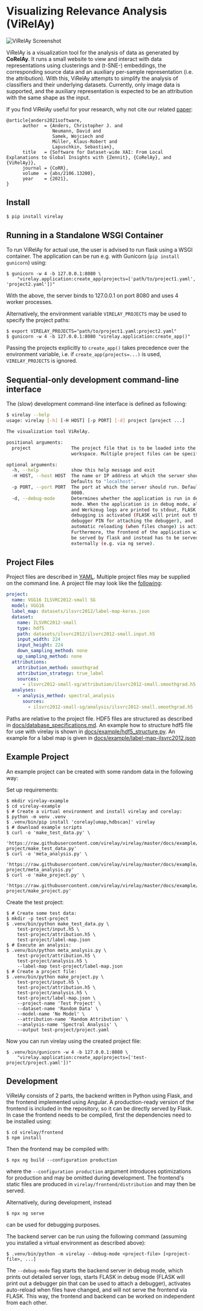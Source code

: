 # Visualizing Relevance Analysis (ViRelAy)
![ViRelAy Screenshot](https://raw.githubusercontent.com/virelay/virelay/master/docs/img/virelay-screenshot.png)

ViRelAy is a visualization tool for the analysis of data as generated by **CoRelAy**.
It runs a small website to view and interact with data representations using clusterings and
(t-SNE-) embeddings, the corresponding source data and an auxiliary per-sample representation (i.e. the attribution).
With this, ViRelAy attempts to simplify the analysis of classifiers and their underlying datasets.
Currently, only image data is supported, and the auxiliary representation is expected to be an attribution with the same shape as the input.

If you find ViRelAy useful for your research, why not cite our related [paper](https://arxiv.org/abs/2106.13200):
```
@article{anders2021software,
      author  = {Anders, Christopher J. and
                 Neumann, David and
                 Samek, Wojciech and
                 Müller, Klaus-Robert and
                 Lapuschkin, Sebastian},
      title   = {Software for Dataset-wide XAI: From Local Explanations to Global Insights with {Zennit}, {CoRelAy}, and {ViRelAy}},
      journal = {CoRR},
      volume  = {abs/2106.13200},
      year    = {2021},
}
```

## Install
```sh
$ pip install virelay
```

## Running in a Standalone WSGI Container
To run ViRelAy for actual use, the user is advised to run flask using a WSGI container.
The application can be run e.g. with Gunicorn (`pip install gunicorn`) using:

```shell
$ gunicorn -w 4 -b 127.0.0.1:8080 \
    "virelay.application:create_app(projects=['path/to/project1.yaml', 'project2.yaml'])"
```
With the above, the server binds to 127.0.0.1 on port 8080 and uses 4 worker processes.

Alternatively, the environment variable `VIRELAY_PROJECTS` may be used to specify the project paths:
```shell
$ export VIRELAY_PROJECTS="path/to/project1.yaml:project2.yaml"
$ gunicorn -w 4 -b 127.0.0.1:8080 "virelay.application:create_app()"
```

Passing the projects explicitly to `create_app()` takes precedence over the
environment variable, i.e. if `create_app(projects=...)` is used,
`VIRELAY_PROJECTS` is ignored.

## Sequential-only development command-line interface
The (slow) development command-line interface is defined as following:

```sh
$ virelay --help
usage: virelay [-h] [-H HOST] [-p PORT] [-d] project [project ...]

The visualization tool ViRelAy.

positional arguments:
  project               The project file that is to be loaded into the
                        workspace. Multiple project files can be specified.

optional arguments:
  -h, --help            show this help message and exit
  -H HOST, --host HOST  The name or IP address at which the server should run.
                        Defaults to "localhost".
  -p PORT, --port PORT  The port at which the server should run. Defaults to
                        8080.
  -d, --debug-mode      Determines whether the application is run in debug
                        mode. When the application is in debug mode, all FLASK
                        and Werkzeug logs are printed to stdout, FLASK
                        debugging is activated (FLASK will print out the
                        debugger PIN for attaching the debugger), and
                        automatic reloading (when files change) is activated.
                        Furthermore, the frontend of the application will not
                        be served by flask and instead has to be served
                        externally (e.g. via ng serve).
```


## Project Files
Project files are described in [YAML](https://yaml.org/).
Multiple project files may be supplied on the command line.
A project file may look like the [following](https://github.com/virelay/virelay/blob/master/docs/example/ilsvrc2012/project-sg.yaml):

```yaml
project:
  name: VGG16 ILSVRC2012-small SG
  model: VGG16
  label_map: datasets/ilsvrc2012/label-map-keras.json
  dataset:
    name: ILSVRC2012-small
    type: hdf5
    path: datasets/ilsvrc2012/ilsvrc2012-small.input.h5
    input_width: 224
    input_height: 224
    down_sampling_method: none
    up_sampling_method: none
  attributions:
    attribution_method: smoothgrad
    attribution_strategy: true_label
    sources:
      - ilsvrc2012-small-sg/attribution/ilsvrc2012-small.smoothgrad.h5
  analyses:
    - analysis_method: spectral_analysis
      sources:
        - ilsvrc2012-small-sg/analysis/ilsvrc2012-small.smoothgrad.h5
```

Paths are relative to the project file. HDF5 files are structured as described in [docs/database_specifications.md](https://github.com/virelay/virelay/blob/master/docs/database_specifications.md).
An example how to structure hdf5 file for use with virelay is shown in [docs/example/hdf5_structure.py](https://github.com/virelay/virelay/blob/master/docs/example/hdf5_structure.py).
An example for a label map is given in [docs/example/label-map-ilsvrc2012.json](https://github.com/virelay/virelay/blob/master/docs/example/ilsvrc2012/label-map.json)

## Example Project
An example project can be created with some random data in the following way:

Set up requirements:
```shell
$ mkdir virelay-example
$ cd virelay-example
$ # Create a virtual environment and install virelay and corelay:
$ python -m venv .venv
$ .venv/bin/pip install 'corelay[umap,hdbscan]' virelay
$ # download example scripts
$ curl -o 'make_test_data.py' \
    'https://raw.githubusercontent.com/virelay/virelay/master/docs/example/test-project/make_test_data.py'
$ curl -o 'meta_analysis.py' \
    'https://raw.githubusercontent.com/virelay/virelay/master/docs/example/test-project/meta_analysis.py'
$ curl -o 'make_project.py' \
    'https://raw.githubusercontent.com/virelay/virelay/master/docs/example/test-project/make_project.py'
```

Create the test project:
```shell
$ # Create some test data:
$ mkdir -p test-project
$ .venv/bin/python make_test_data.py \
    test-project/input.h5 \
    test-project/attribution.h5 \
    test-project/label-map.json
$ # Execute an analysis:
$ .venv/bin/python meta_analysis.py \
    test-project/attribution.h5 \
    test-project/analysis.h5 \
    --label-map test-project/label-map.json
$ # Create a project file:
$ .venv/bin/python make_project.py \
    test-project/input.h5 \
    test-project/attribution.h5 \
    test-project/analysis.h5 \
    test-project/label-map.json \
    --project-name 'Test Project' \
    --dataset-name 'Random Data' \
    --model-name 'No Model' \
    --attribution-name 'Random Attribution' \
    --analysis-name 'Spectral Analysis' \
    --output test-project/project.yaml
```

Now you can run virelay using the created project file:
```shell
$ .venv/bin/gunicorn -w 4 -b 127.0.0.1:8080 \
    "virelay.application:create_app(projects=['test-project/project.yaml'])"
```

## Development
ViRelAy consists of 2 parts, the backend written in Python using Flask, and the frontend implemented using Angular.
A production-ready version of the frontend is included in the repository, so it can be directly served by Flask.
In case the frontend needs to be compiled, first the dependencies need to be installed using:
```shell
$ cd virelay/frontend
$ npm install
```

Then the frontend may be compiled with:
```shell
$ npx ng build --configuration production
```
where the `--configuration production` argument introduces optimizations for production and may be omitted during development.
The frontend's static files are produced in `virelay/frontend/distribution` and may then be served.

Alternatively, during development, instead
```shell
$ npx ng serve
```
can be used for debugging purposes.

The backend server can be run using the following command (assuming you installed a virtual environment as described above):

```shell
$ .venv/bin/python -m virelay --debug-mode <project-file> [<project-file>, ...]
```

The `--debug-mode` flag starts the backend server in debug mode, which prints out detailed server logs, starts FLASK in debug mode (FLASK will print out a debugger pin that can be used to attach a debugger), activates auto-reload when files have changed, and will not serve the frontend via FLASK. This way, the frontend and backend can be worked on independent from each other.
